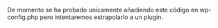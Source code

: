 De momento se ha probado unicamente añadiendo este código en wp-config.php pero intentaremos estrapolarlo a un plugin.
